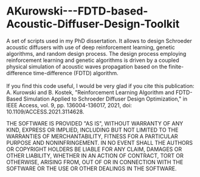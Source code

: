 # AKurowski---FDTD-based-Acoustic-Diffuser-Design-Toolkit
 A set of scripts used in my PhD dissertation. It allows to design Schroeder acoustic diffusers with use of deep reinforcement learning, genetic algorithms, and random design process. The design process employing reinforcement learning and genetic algorithms is driven by a coupled physical simulation of acoustic waves propagation based on the finite-difference time-difference (FDTD) algorithm.
<br/><br/>
If you find this code useful, I would be very glad if you cite this publication:
<br/>
A. Kurowski and B. Kostek, "Reinforcement Learning Algorithm and FDTD-Based Simulation Applied to Schroeder Diffuser Design Optimization," in IEEE Access, vol. 9, pp. 136004-136017, 2021, doi: 10.1109/ACCESS.2021.3114628.
<br/>
<p>THE SOFTWARE IS PROVIDED "AS IS", WITHOUT WARRANTY OF ANY KIND, EXPRESS OR IMPLIED, INCLUDING BUT NOT LIMITED TO THE WARRANTIES OF MERCHANTABILITY, FITNESS FOR A PARTICULAR PURPOSE AND NONINFRINGEMENT. IN NO EVENT SHALL THE AUTHORS OR COPYRIGHT HOLDERS BE LIABLE FOR ANY CLAIM, DAMAGES OR OTHER LIABILITY, WHETHER IN AN ACTION OF CONTRACT, TORT OR OTHERWISE, ARISING FROM, OUT OF OR IN CONNECTION WITH THE SOFTWARE OR THE USE OR OTHER DEALINGS IN THE SOFTWARE.</p>
